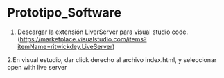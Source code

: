 # Prototipo_Software


1. Descargar la extensión LiverServer para visual studio code. (https://marketplace.visualstudio.com/items?itemName=ritwickdey.LiveServer)
   
2.En visual estudio, dar click derecho al archivo index.html, y seleccionar open with live server
